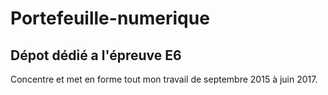 # Portefeuille-numerique
## Dépot dédié a l'épreuve E6
Concentre et met en forme tout mon travail de septembre 2015 à juin 2017.
